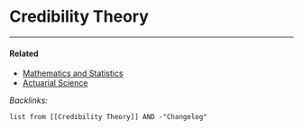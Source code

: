 # Credibility Theory

---

#### Related

* [Mathematics and Statistics](../2-Areas/MOCs/Mathematics%20and%20Statistics.md)
* [Actuarial Science](../2-Areas/MOCs/Actuarial%20Science.md)

*Backlinks:*

````dataview
list from [[Credibility Theory]] AND -"Changelog"
````

